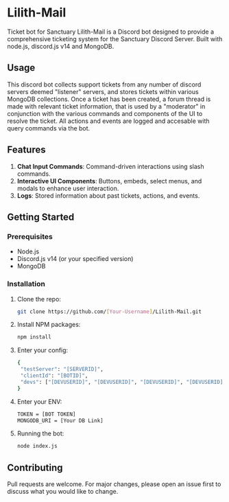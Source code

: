 # Lilith-Mail
Ticket bot for Sanctuary
Lilith-Mail is a Discord bot designed to provide a comprehensive ticketing system for the Sanctuary Discord Server. Built with node.js, discord.js v14 and MongoDB.

## Usage

This discord bot collects support tickets from any number of discord servers deemed "listener" servers, and stores tickets within various MongoDB collections. Once a ticket has been created, a forum thread is made with relevant ticket information, that is used by a "moderator" in conjunction with the various commands and components of the UI to resolve the ticket. All actions and events are logged and accesable with query commands via the bot.

## Features

1. **Chat Input Commands**: Command-driven interactions using slash commands.
2. **Interactive UI Components**: Buttons, embeds, select menus, and modals to enhance user interaction.
3. **Logs**: Stored information about past tickets, actions, and events.

## Getting Started

### Prerequisites

- Node.js
- Discord.js v14 (or your specified version)
- MongoDB

### Installation

1. Clone the repo:
   ```sh
   git clone https://github.com/[Your-Username]/Lilith-Mail.git
2. Install NPM packages:
   ```sh
   npm install
3. Enter your config:
   ```sh
   {
    "testServer": "[SERVERID]",
    "clientId": "[BOTID]",
    "devs": ["[DEVUSERID]", "[DEVUSERID]", "[DEVUSERID]", "[DEVUSERID]"]
   }
4. Enter your ENV:
   ```sh
   TOKEN = [BOT TOKEN]
   MONGODB_URI = [Your DB Link]
6. Running the bot:
   ```sh
   node index.js

## Contributing

Pull requests are welcome. For major changes, please open an issue first to discuss what you would like to change.

